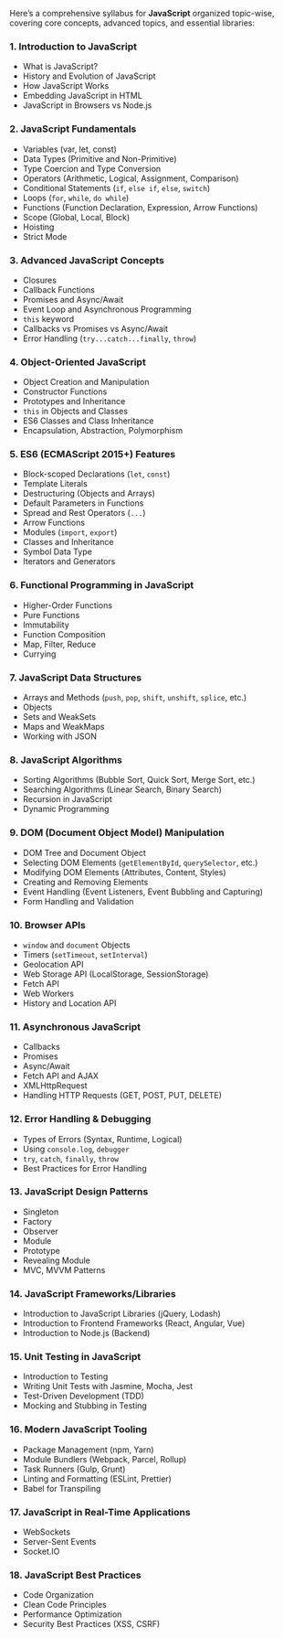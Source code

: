 
Here’s a comprehensive syllabus for **JavaScript** organized topic-wise, covering core concepts, advanced topics, and essential libraries:

### 1. **Introduction to JavaScript**
   - What is JavaScript?
   - History and Evolution of JavaScript
   - How JavaScript Works
   - Embedding JavaScript in HTML
   - JavaScript in Browsers vs Node.js

### 2. **JavaScript Fundamentals**
   - Variables (var, let, const)
   - Data Types (Primitive and Non-Primitive)
   - Type Coercion and Type Conversion
   - Operators (Arithmetic, Logical, Assignment, Comparison)
   - Conditional Statements (`if`, `else if`, `else`, `switch`)
   - Loops (`for`, `while`, `do while`)
   - Functions (Function Declaration, Expression, Arrow Functions)
   - Scope (Global, Local, Block)
   - Hoisting
   - Strict Mode

### 3. **Advanced JavaScript Concepts**
   - Closures
   - Callback Functions
   - Promises and Async/Await
   - Event Loop and Asynchronous Programming
   - `this` keyword
   - Callbacks vs Promises vs Async/Await
   - Error Handling (`try...catch...finally`, `throw`)

### 4. **Object-Oriented JavaScript**
   - Object Creation and Manipulation
   - Constructor Functions
   - Prototypes and Inheritance
   - `this` in Objects and Classes
   - ES6 Classes and Class Inheritance
   - Encapsulation, Abstraction, Polymorphism

### 5. **ES6 (ECMAScript 2015+) Features**
   - Block-scoped Declarations (`let`, `const`)
   - Template Literals
   - Destructuring (Objects and Arrays)
   - Default Parameters in Functions
   - Spread and Rest Operators (`...`)
   - Arrow Functions
   - Modules (`import`, `export`)
   - Classes and Inheritance
   - Symbol Data Type
   - Iterators and Generators

### 6. **Functional Programming in JavaScript**
   - Higher-Order Functions
   - Pure Functions
   - Immutability
   - Function Composition
   - Map, Filter, Reduce
   - Currying

### 7. **JavaScript Data Structures**
   - Arrays and Methods (`push`, `pop`, `shift`, `unshift`, `splice`, etc.)
   - Objects
   - Sets and WeakSets
   - Maps and WeakMaps
   - Working with JSON

### 8. **JavaScript Algorithms**
   - Sorting Algorithms (Bubble Sort, Quick Sort, Merge Sort, etc.)
   - Searching Algorithms (Linear Search, Binary Search)
   - Recursion in JavaScript
   - Dynamic Programming

### 9. **DOM (Document Object Model) Manipulation**
   - DOM Tree and Document Object
   - Selecting DOM Elements (`getElementById`, `querySelector`, etc.)
   - Modifying DOM Elements (Attributes, Content, Styles)
   - Creating and Removing Elements
   - Event Handling (Event Listeners, Event Bubbling and Capturing)
   - Form Handling and Validation

### 10. **Browser APIs**
   - `window` and `document` Objects
   - Timers (`setTimeout`, `setInterval`)
   - Geolocation API
   - Web Storage API (LocalStorage, SessionStorage)
   - Fetch API
   - Web Workers
   - History and Location API

### 11. **Asynchronous JavaScript**
   - Callbacks
   - Promises
   - Async/Await
   - Fetch API and AJAX
   - XMLHttpRequest
   - Handling HTTP Requests (GET, POST, PUT, DELETE)

### 12. **Error Handling & Debugging**
   - Types of Errors (Syntax, Runtime, Logical)
   - Using `console.log`, `debugger`
   - `try`, `catch`, `finally`, `throw`
   - Best Practices for Error Handling

### 13. **JavaScript Design Patterns**
   - Singleton
   - Factory
   - Observer
   - Module
   - Prototype
   - Revealing Module
   - MVC, MVVM Patterns

### 14. **JavaScript Frameworks/Libraries**
   - Introduction to JavaScript Libraries (jQuery, Lodash)
   - Introduction to Frontend Frameworks (React, Angular, Vue)
   - Introduction to Node.js (Backend)

### 15. **Unit Testing in JavaScript**
   - Introduction to Testing
   - Writing Unit Tests with Jasmine, Mocha, Jest
   - Test-Driven Development (TDD)
   - Mocking and Stubbing in Testing

### 16. **Modern JavaScript Tooling**
   - Package Management (npm, Yarn)
   - Module Bundlers (Webpack, Parcel, Rollup)
   - Task Runners (Gulp, Grunt)
   - Linting and Formatting (ESLint, Prettier)
   - Babel for Transpiling

### 17. **JavaScript in Real-Time Applications**
   - WebSockets
   - Server-Sent Events
   - Socket.IO

### 18. **JavaScript Best Practices**
   - Code Organization
   - Clean Code Principles
   - Performance Optimization
   - Security Best Practices (XSS, CSRF)
